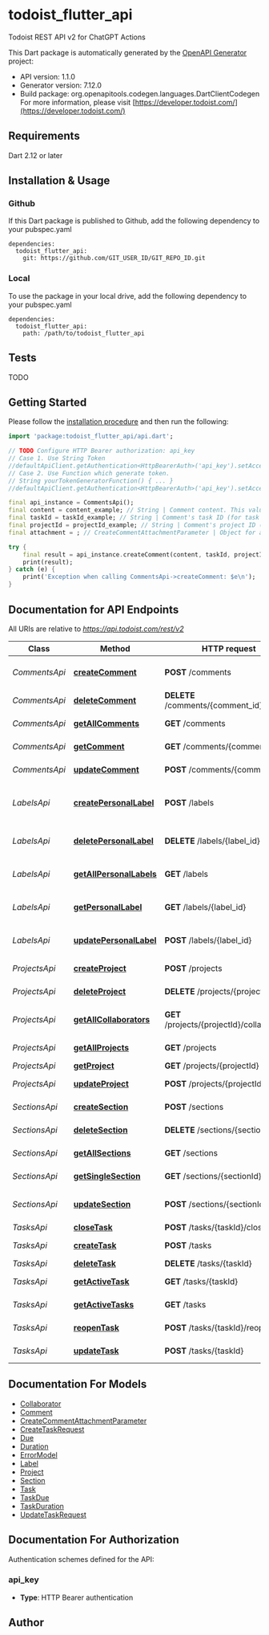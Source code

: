 # todoist_flutter_api
Todoist REST API v2 for ChatGPT Actions

This Dart package is automatically generated by the [OpenAPI Generator](https://openapi-generator.tech) project:

- API version: 1.1.0
- Generator version: 7.12.0
- Build package: org.openapitools.codegen.languages.DartClientCodegen
For more information, please visit [https://developer.todoist.com/](https://developer.todoist.com/)

## Requirements

Dart 2.12 or later

## Installation & Usage

### Github
If this Dart package is published to Github, add the following dependency to your pubspec.yaml
```
dependencies:
  todoist_flutter_api:
    git: https://github.com/GIT_USER_ID/GIT_REPO_ID.git
```

### Local
To use the package in your local drive, add the following dependency to your pubspec.yaml
```
dependencies:
  todoist_flutter_api:
    path: /path/to/todoist_flutter_api
```

## Tests

TODO

## Getting Started

Please follow the [installation procedure](#installation--usage) and then run the following:

```dart
import 'package:todoist_flutter_api/api.dart';

// TODO Configure HTTP Bearer authorization: api_key
// Case 1. Use String Token
//defaultApiClient.getAuthentication<HttpBearerAuth>('api_key').setAccessToken('YOUR_ACCESS_TOKEN');
// Case 2. Use Function which generate token.
// String yourTokenGeneratorFunction() { ... }
//defaultApiClient.getAuthentication<HttpBearerAuth>('api_key').setAccessToken(yourTokenGeneratorFunction);

final api_instance = CommentsApi();
final content = content_example; // String | Comment content. This value may contain markdown-formatted text and hyperlinks.
final taskId = taskId_example; // String | Comment's task ID (for task comments). task_id or project_id required
final projectId = projectId_example; // String | Comment's project ID (for project comments). task_id or project_id required
final attachment = ; // CreateCommentAttachmentParameter | Object for attachment object.

try {
    final result = api_instance.createComment(content, taskId, projectId, attachment);
    print(result);
} catch (e) {
    print('Exception when calling CommentsApi->createComment: $e\n');
}

```

## Documentation for API Endpoints

All URIs are relative to *https://api.todoist.com/rest/v2*

Class | Method | HTTP request | Description
------------ | ------------- | ------------- | -------------
*CommentsApi* | [**createComment**](doc//CommentsApi.md#createcomment) | **POST** /comments | Create a new comment
*CommentsApi* | [**deleteComment**](doc//CommentsApi.md#deletecomment) | **DELETE** /comments/{comment_id} | Delete a comment
*CommentsApi* | [**getAllComments**](doc//CommentsApi.md#getallcomments) | **GET** /comments | Get all comments
*CommentsApi* | [**getComment**](doc//CommentsApi.md#getcomment) | **GET** /comments/{comment_id} | Get a comment
*CommentsApi* | [**updateComment**](doc//CommentsApi.md#updatecomment) | **POST** /comments/{comment_id} | Update a comment
*LabelsApi* | [**createPersonalLabel**](doc//LabelsApi.md#createpersonallabel) | **POST** /labels | Create a new personal label
*LabelsApi* | [**deletePersonalLabel**](doc//LabelsApi.md#deletepersonallabel) | **DELETE** /labels/{label_id} | Delete a personal label
*LabelsApi* | [**getAllPersonalLabels**](doc//LabelsApi.md#getallpersonallabels) | **GET** /labels | Get all personal labels
*LabelsApi* | [**getPersonalLabel**](doc//LabelsApi.md#getpersonallabel) | **GET** /labels/{label_id} | Get a personal label
*LabelsApi* | [**updatePersonalLabel**](doc//LabelsApi.md#updatepersonallabel) | **POST** /labels/{label_id} | Update a personal label
*ProjectsApi* | [**createProject**](doc//ProjectsApi.md#createproject) | **POST** /projects | Create a new project
*ProjectsApi* | [**deleteProject**](doc//ProjectsApi.md#deleteproject) | **DELETE** /projects/{projectId} | Delete a project
*ProjectsApi* | [**getAllCollaborators**](doc//ProjectsApi.md#getallcollaborators) | **GET** /projects/{projectId}/collaborators | Get all project collaborators
*ProjectsApi* | [**getAllProjects**](doc//ProjectsApi.md#getallprojects) | **GET** /projects | Get all projects
*ProjectsApi* | [**getProject**](doc//ProjectsApi.md#getproject) | **GET** /projects/{projectId} | Get a project
*ProjectsApi* | [**updateProject**](doc//ProjectsApi.md#updateproject) | **POST** /projects/{projectId} | Update a project
*SectionsApi* | [**createSection**](doc//SectionsApi.md#createsection) | **POST** /sections | Create a new section
*SectionsApi* | [**deleteSection**](doc//SectionsApi.md#deletesection) | **DELETE** /sections/{sectionId} | Delete a section
*SectionsApi* | [**getAllSections**](doc//SectionsApi.md#getallsections) | **GET** /sections | Get all sections
*SectionsApi* | [**getSingleSection**](doc//SectionsApi.md#getsinglesection) | **GET** /sections/{sectionId} | Get single section
*SectionsApi* | [**updateSection**](doc//SectionsApi.md#updatesection) | **POST** /sections/{sectionId} | Update a section name
*TasksApi* | [**closeTask**](doc//TasksApi.md#closetask) | **POST** /tasks/{taskId}/close | Close a task
*TasksApi* | [**createTask**](doc//TasksApi.md#createtask) | **POST** /tasks | Create a new task
*TasksApi* | [**deleteTask**](doc//TasksApi.md#deletetask) | **DELETE** /tasks/{taskId} | Delete a task
*TasksApi* | [**getActiveTask**](doc//TasksApi.md#getactivetask) | **GET** /tasks/{taskId} | Get an active task
*TasksApi* | [**getActiveTasks**](doc//TasksApi.md#getactivetasks) | **GET** /tasks | Get active tasks
*TasksApi* | [**reopenTask**](doc//TasksApi.md#reopentask) | **POST** /tasks/{taskId}/reopen | Reopen a task
*TasksApi* | [**updateTask**](doc//TasksApi.md#updatetask) | **POST** /tasks/{taskId} | Update a task


## Documentation For Models

 - [Collaborator](doc//Collaborator.md)
 - [Comment](doc//Comment.md)
 - [CreateCommentAttachmentParameter](doc//CreateCommentAttachmentParameter.md)
 - [CreateTaskRequest](doc//CreateTaskRequest.md)
 - [Due](doc//Due.md)
 - [Duration](doc//Duration.md)
 - [ErrorModel](doc//ErrorModel.md)
 - [Label](doc//Label.md)
 - [Project](doc//Project.md)
 - [Section](doc//Section.md)
 - [Task](doc//Task.md)
 - [TaskDue](doc//TaskDue.md)
 - [TaskDuration](doc//TaskDuration.md)
 - [UpdateTaskRequest](doc//UpdateTaskRequest.md)


## Documentation For Authorization


Authentication schemes defined for the API:
### api_key

- **Type**: HTTP Bearer authentication


## Author




